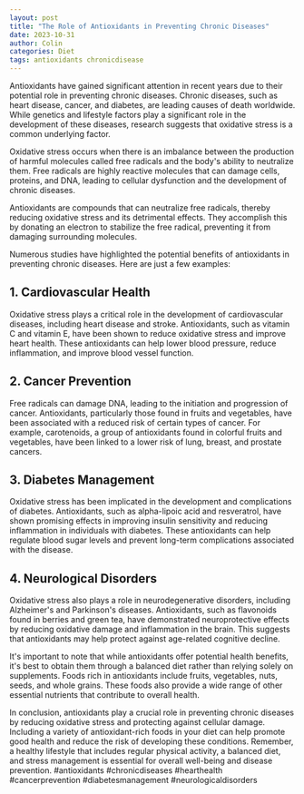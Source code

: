 ```yaml
---
layout: post
title: "The Role of Antioxidants in Preventing Chronic Diseases"
date: 2023-10-31
author: Colin
categories: Diet
tags: antioxidants chronicdisease
---
```


Antioxidants have gained significant attention in recent years due to their potential role in preventing chronic diseases. Chronic diseases, such as heart disease, cancer, and diabetes, are leading causes of death worldwide. While genetics and lifestyle factors play a significant role in the development of these diseases, research suggests that oxidative stress is a common underlying factor.

Oxidative stress occurs when there is an imbalance between the production of harmful molecules called free radicals and the body's ability to neutralize them. Free radicals are highly reactive molecules that can damage cells, proteins, and DNA, leading to cellular dysfunction and the development of chronic diseases.

Antioxidants are compounds that can neutralize free radicals, thereby reducing oxidative stress and its detrimental effects. They accomplish this by donating an electron to stabilize the free radical, preventing it from damaging surrounding molecules.

Numerous studies have highlighted the potential benefits of antioxidants in preventing chronic diseases. Here are just a few examples:

## 1. Cardiovascular Health

Oxidative stress plays a critical role in the development of cardiovascular diseases, including heart disease and stroke. Antioxidants, such as vitamin C and vitamin E, have been shown to reduce oxidative stress and improve heart health. These antioxidants can help lower blood pressure, reduce inflammation, and improve blood vessel function.

## 2. Cancer Prevention

Free radicals can damage DNA, leading to the initiation and progression of cancer. Antioxidants, particularly those found in fruits and vegetables, have been associated with a reduced risk of certain types of cancer. For example, carotenoids, a group of antioxidants found in colorful fruits and vegetables, have been linked to a lower risk of lung, breast, and prostate cancers.

## 3. Diabetes Management

Oxidative stress has been implicated in the development and complications of diabetes. Antioxidants, such as alpha-lipoic acid and resveratrol, have shown promising effects in improving insulin sensitivity and reducing inflammation in individuals with diabetes. These antioxidants can help regulate blood sugar levels and prevent long-term complications associated with the disease.

## 4. Neurological Disorders

Oxidative stress also plays a role in neurodegenerative disorders, including Alzheimer's and Parkinson's diseases. Antioxidants, such as flavonoids found in berries and green tea, have demonstrated neuroprotective effects by reducing oxidative damage and inflammation in the brain. This suggests that antioxidants may help protect against age-related cognitive decline.

It's important to note that while antioxidants offer potential health benefits, it's best to obtain them through a balanced diet rather than relying solely on supplements. Foods rich in antioxidants include fruits, vegetables, nuts, seeds, and whole grains. These foods also provide a wide range of other essential nutrients that contribute to overall health.

In conclusion, antioxidants play a crucial role in preventing chronic diseases by reducing oxidative stress and protecting against cellular damage. Including a variety of antioxidant-rich foods in your diet can help promote good health and reduce the risk of developing these conditions. Remember, a healthy lifestyle that includes regular physical activity, a balanced diet, and stress management is essential for overall well-being and disease prevention. #antioxidants #chronicdiseases #hearthealth #cancerprevention #diabetesmanagement #neurologicaldisorders
